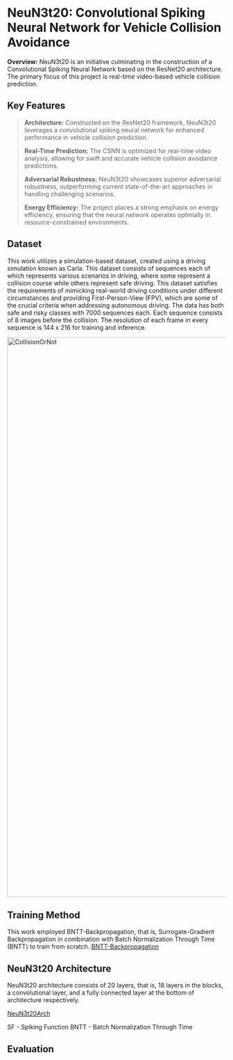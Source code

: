 # **NeuN3t20: Convolutional Spiking Neural Network for Vehicle Collision Avoidance**

**Overview:** NeuN3t20 is an initiative culminating in the construction of a Convolutional Spiking Neural Network based on the ResNet20 architecture. The primary focus of this project is real-time video-based vehicle collision prediction. 


## **Key Features**
>**Architecture:** Constructed on the ResNet20 framework, NeuN3t20 leverages a convolutional spiking neural network for enhanced performance in vehicle collision prediction.
>
>**Real-Time Prediction:** The CSNN is optimized for real-time video analysis, allowing for swift and accurate vehicle collision avoidance predictions.
>
>**Adversarial Robustness:** NeuN3t20 showcases superior adversarial robustness, outperforming current state-of-the-art approaches in handling challenging scenarios.
>
>**Energy Efficiency:** The project places a strong emphasis on energy efficiency, ensuring that the neural network operates optimally in resource-constrained environments.


## **Dataset**

This work utilizes a simulation-based dataset, created using a driving simulation known as Carla. This dataset consists of sequences each of which represents various scenarios in driving, where some represent a collision course while others represent safe driving. This dataset satisfies the requirements of mimicking real-world driving conditions under different circumstances and providing First-Person-View (FPV), which are some of the crucial criteria when addressing autonomous driving. The data has both safe and risky classes with 7000 sequences each. Each sequence consists of 8 images before the collision. The resolution of each frame in every sequence is 144 x 216 for training and inference.

<img width="1287" alt="CollisionOrNot" src="https://github.com/MPEROR-9102/NeuN3t20/assets/97546729/00f338d2-f82e-4680-a2a6-9df7b595c5e6">


## **Training Method**

This work employed BNTT-Backpropagation, that is, Surrogate-Gradient Backpropagation in combination with Batch Normalization Through Time (BNTT) to train from scratch. [BNTT-Backpropagation](https://www.frontiersin.org/articles/10.3389/fnins.2021.773954/full)


## **NeuN3t20 Architecture**

NeuN3t20 architecture consists of 20 layers, that is, 18 layers in the blocks, a convolutional layer, and a fully connected layer at the bottom of architecture respectively.

[NeuN3t20Arch](https://github.com/MPEROR-9102/NeuN3t20/assets/97546729/f46b9010-5a01-4bb4-a9ab-aed959a4b48d)

SF - Spiking Function
BNTT - Batch Normalization Through Time


## **Evaluation**

